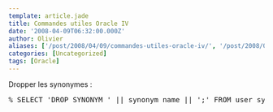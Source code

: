 ```yaml
---
template: article.jade
title: Commandes utiles Oracle IV
date: '2008-04-09T06:32:00.000Z'
author: Olivier
aliases: ['/post/2008/04/09/commandes-utiles-oracle-iv/', '/post/2008/04/09/commandes-utiles-oracle-iv/', '/post/2008/04/09/Aller-au-contenu-Aller-au-menu-Aller-a-la-recherche-Tag-Oracle-Fil-des-billets-Fil-des-commentaires-mercredi-28-novembre-2007-Commandes-utiles-Oracle-IV']
categories: [Uncategorized]
tags: [Oracle]
---
```


<p>Dropper les synonymes :</p> 
<pre class="prettyprint">
% SELECT 'DROP SYNONYM ' || synonym_name || ';' FROM user_synonyms; 
</pre>
